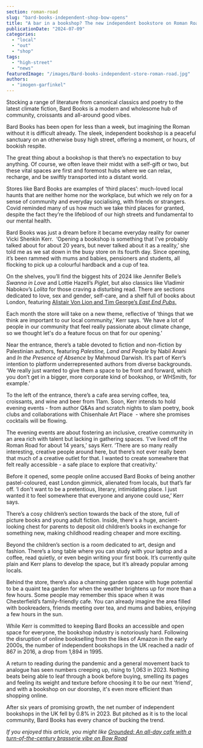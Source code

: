 ```yaml
---
section: roman-road
slug: "bard-books-independent-shop-bow-opens"
title: "A bar in a bookshop? The new independent bookstore on Roman Road"
publicationDate: "2024-07-09"
categories: 
  - "local"
  - "out"
  - "shop"
tags: 
  - "high-street"
  - "news"
featuredImage: "/images/Bard-books-independent-store-roman-road.jpg"
authors: 
  - "imogen-garfinkel"
---
```


Stocking a range of literature from canonical classics and poetry to the latest climate fiction, Bard Books is a modern and wholesome hub of community, croissants and all-around good vibes. 

Bard Books has been open for less than a week, but imagining the Roman without it is difficult already. The sleek, independent bookshop is a peaceful sanctuary on an otherwise busy high street, offering a moment, or hours, of bookish respite.

The great thing about a bookshop is that there’s no expectation to buy anything. Of course, we often leave their midst with a self-gift or two, but these vital spaces are first and foremost hubs where we can relax, recharge, and be swiftly transported into a distant world.

Stores like Bard Books are examples of ‘third places’: much-loved local haunts that are neither home nor the workplace, but which we rely on for a sense of community and everyday socialising, with friends or strangers. Covid reminded many of us how much we take third places for granted, despite the fact they’re the lifeblood of our high streets and fundamental to our mental health.

Bard Books was just a dream before it became everyday reality for owner Vicki Shenkin Kerr.  ‘Opening a bookshop is something that I've probably talked about for about 20 years, but never talked about it as a reality,’ she told me as we sat down in the busy store on its fourth day. Since opening, it’s been rammed with mums and babies, pensioners and students, all flocking to pick up a colourful hardback and a cup of tea.

On the shelves, you’ll find the biggest hits of 2024 like Jennifer Belle’s _Swanna in Love_ and Lottie Hazell’s _Piglet_, but also classics like Vladimir Nabokov’s _Lolita_ for those craving a disturbing read. There are sections dedicated to love, sex and gender, self-care, and a shelf full of books about London, featuring [Alistair Von Lion and Tim George’s _East End Pubs_.](https://romanroadlondon.com/east-end-pubs-book-london-pub-explorer-interview/)

Each month the store will take on a new theme, reflective of ‘things that we think are important to our local community,’ Kerr says. ‘We have a lot of people in our community that feel really passionate about climate change, so we thought let's do a feature focus on that for our opening.’

Near the entrance, there’s a table devoted to fiction and non-fiction by Palestinian authors, featuring _Palestine, Land and People_ by Nabil Anani and _In the Presence of Absence_ by Mahmoud Darwish. It’s part of Kerr’s intention to platform underrepresented authors from diverse backgrounds. ‘We really just wanted to give them a space to be front and forward, which you don’t get in a bigger, more corporate kind of bookshop, or WHSmith, for example.’

To the left of the entrance, there’s a cafe area serving coffee, tea, croissants, and wine and beer from 11am. Soon, Kerr intends to hold evening events - from author Q&As and scratch nights to slam poetry, book clubs and collaborations with Chisenhale Art Place  - where she promises cocktails will be flowing.

The evening events are about fostering an inclusive, creative community in an area rich with talent but lacking in gathering spaces. ‘I’ve lived off the Roman Road for about 14 years,’ says Kerr. ‘There are so many really interesting, creative people around here, but there’s not ever really been that much of a creative outlet for that. I wanted to create somewhere that felt really accessible - a safe place to explore that creativity.’

Before it opened, some people online accused Bard Books of being another pastel-coloured, east London gimmick, alienated from locals, but that’s far off. ‘I don't want to be a pretentious, literary, intimidating place. I just wanted it to feel somewhere that everyone and anyone could use,’ Kerr says.

There’s a cosy children’s section towards the back of the store, full of picture books and young adult fiction. Inside, there's a huge, ancient-looking chest for parents to deposit old children’s books in exchange for something new, making childhood reading cheaper and more exciting.

Beyond the children’s section is a room dedicated to art, design and fashion. There’s a long table where you can study with your laptop and a coffee, read quietly, or even begin writing your first book. It’s currently quite plain and Kerr plans to develop the space, but it’s already popular among locals.

Behind the store, there’s also a charming garden space with huge potential to be a quaint tea garden for when the weather brightens up for more than a few hours. Some people may remember this space when it was Chesterfield’s family-friendly cafe. You can already imagine the area filled with bookreaders, friends meeting over tea, and mums and babies, enjoying a few hours in the sun.

While Kerr is committed to keeping Bard Books an accessible and open space for everyone, the bookshop industry is notoriously hard. Following the disruption of online bookselling from the likes of Amazon in the early 2000s, the number of independent bookshops in the UK reached a nadir of 867 in 2016, a drop from 1,894 in 1995.

A return to reading during the pandemic and a general movement back to analogue has seen numbers creeping up, rising to 1,063 in 2023. Nothing beats being able to leaf through a book before buying, smelling its pages and feeling its weight and texture before choosing it to be our next 'friend', and with a bookshop on our doorstep, it's even more efficient than shopping online.

After six years of promising growth, the net number of independent bookshops in the UK fell by 0.8% in 2023. But pitched as it is to the local community, Bard Books has every chance of bucking the trend.

_If you enjoyed this article, you might like_ [_Grounded: An all-day cafe with a turn-of-the-century brasserie vibe on Bow Road_](https://romanroadlondon.com/grounded-cafe-brunch-dinner-bow-road-opens/)
